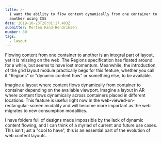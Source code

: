 ```yaml
---
title: >-
  I want the ability to flow content dynamically from one container to 
  another using CSS
date: 2019-10-23T20:01:17.403Z
submitter: Morten Rand-Hendriksen
number: 80
tags:
  - layout
---
```


Flowing content from one container to another is an integral part of layout, yet it is missing on the web. The Regions specification has floated around for a while, but seems to have lost momentum. Meanwhile, the introduction of the grid layout module practically begs for this feature, whether you call it "Regions" or "dynamic content flow" or something else, to be available. 

Imagine a layout where content flows dynamically from container to container depending on the available viewport. Imagine a layout in AR where content flows dynamically across containers placed in different locations. This feature is useful right now in the web-viewed-on-rectangular-screen modality and will become more important as the web migrates to new consumption modalities.

I have folders full of designs made impossible by the lack of dynamic content flowing, and I can think of a myriad of current and future use cases. This isn't just a "cool to have", this is an essential part of the evolution of web content layouts.